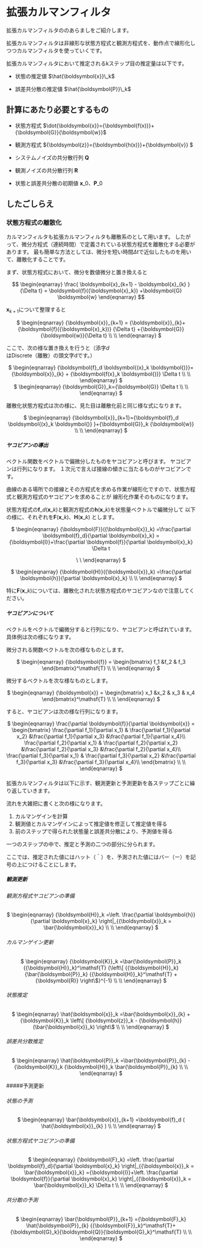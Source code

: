 # 拡張カルマンフィルタ

拡張カルマンフィルタののあらましをご紹介します。

拡張カルマンフィルタは非線形な状態方程式と観測方程式を、動作点で線形化しつつカルマンフィルタを使っていくです。

拡張カルマンフィルタにおいて推定されるkステップ目の推定量は以下です。


- 状態の推定値 $\hat{\boldsymbol{x}}\_k$ 

- 誤差共分散の推定値 $\hat{\boldsymbol{P}}\_k$ 

## 計算にあたり必要とするもの

- 状態方程式 $\dot{\boldsymbol{x}}={\boldsymbol{f(x)}}+{\boldsymbol{G}}{\boldsymbol{w}}$

- 観測方程式  ${\boldsymbol{z}}={\boldsymbol{h(x)}}+{\boldsymbol{v}} $

- システムノイズの共分散行列 ${\boldsymbol{Q}}$

- 観測ノイズの共分散行列 ${\boldsymbol{R}}$

- 状態と誤差共分散の初期値 ${\boldsymbol{x}\_0}$、${\boldsymbol{P}\_0}$


## したごしらえ

### 状態方程式の離散化

カルマンフィルタも拡張カルマンフィルタも離散系のとして用います。
したがって、微分方程式（連続時間）で定義されている状態方程式を離散化する必要があります。
最も簡単な方法としては、微分を短い時間${\Delta t}$で近似したものを用いて、離散化することです。

まず、状態方程式において、微分を数値微分と置き換えると


$$
\begin{eqnarray}
\frac{ \boldsymbol{x}_{k+1} - \boldsymbol{x}_{k} }{\Delta t} = \boldsymbol{f}({\boldsymbol{x}_k})  +\boldsymbol{G} \boldsymbol{w}
\end{eqnarray}
$$



${\boldsymbol{x}}_{k+1}$について整理すると

<div align="center">$
\begin{eqnarray}
{\boldsymbol{x}}_{k+1}  = {\boldsymbol{x}}_{k}+{\boldsymbol{f}({\boldsymbol{x}_k})} {\Delta t}  +{\boldsymbol{G}}{\boldsymbol{w}}{\Delta t}
\\
\\
\end{eqnarray}
$</div>

ここで、次の様な置き換えを行うと（添字$d$はDiscrete（離散）の頭文字dです。）

<div align="center">$
\begin{eqnarray}
{\boldsymbol{f}_d \boldsymbol{(x}_k  \boldsymbol{)}}={\boldsymbol{x}}_{k} + {\boldsymbol{f(x}_k \boldsymbol{)}} \Delta t
\\
\\
\end{eqnarray}
$</div>

<div align="center">$
\begin{eqnarray}
{\boldsymbol{G}}_k={\boldsymbol{G}} \Delta t
\\
\\
\end{eqnarray}
$</div>

離散化状態方程式は次の様に、見た目は離散化前と同じ様な式になります。

<div align="center">$
\begin{eqnarray}
{\boldsymbol{x}}_{k+1}={\boldsymbol{f}_d \boldsymbol{(x}_k \boldsymbol{)} }+{\boldsymbol{G}}_k {\boldsymbol{w}}
\\
\\
\end{eqnarray}
$</div>


##### ヤコビアンの導出

ベクトル関数をベクトルで偏微分したものをヤコビアンと呼びます。
ヤコビアンは行列になります。
１次元で言えば接線の傾きに当たるものがヤコビアンです。

曲線のある場所での接線とその方程式を求める作業が線形化ですので、状態方程式と観測方程式のヤコビアンを求めることが
線形化作業そのものになります。

状態方程式の${\boldsymbol{f}\_d}({\boldsymbol{x}\_k})$と観測方程式の${\boldsymbol{h}}({\boldsymbol{x}}\_k)$を状態量ベクトルで編微分して
以下の様に、それぞれを${\boldsymbol{F}}({\boldsymbol{x}}\_k)$、${\boldsymbol{H}}({\boldsymbol{x}}\_k)$ とします。

<div align="center">$
\begin{eqnarray}
{\boldsymbol{F}}({\boldsymbol{x}}_k) =\frac{\partial \boldsymbol{f}_d}{\partial \boldsymbol{x}_k} 
={\boldsymbol{I}}+\frac{\partial \boldsymbol{f}}{\partial \boldsymbol{x}_k} \Delta t

\\
\\
\end{eqnarray}
$</div>


<div align="center">$
\begin{eqnarray}
{\boldsymbol{H}}({\boldsymbol{x}}_k) =\frac{\partial \boldsymbol{h}}{\partial \boldsymbol{x}_k} 
\\
\\
\end{eqnarray}
$</div>

特に${\boldsymbol{F}}({\boldsymbol{x}}\_k)$については、離散化された状態方程式のヤコビアンなので注意してください。

##### ヤコビアンについて

ベクトルをベクトルで編微分すると行列になり、ヤコビアンと呼ばれています。具体例は次の様になります。

微分される関数ベクトルを次の様なものとします。

<div align="center">$
\begin{eqnarray}
{\boldsymbol{f}} =
\begin{bmatrix}
f_1 &f_2 & f_3
\end{bmatrix}^\mathsf{T}
\\
\\
\end{eqnarray}
$</div>

微分するベクトルを次な様なものとします。

<div align="center">$
\begin{eqnarray}
{\boldsymbol{x}} =
\begin{bmatrix}
x_1 &x_2 & x_3 & x_4
\end{bmatrix}^\mathsf{T}
\\
\\
\end{eqnarray}
$</div>

すると、ヤコビアンは次の様な行列になります。

<div align="center">$
\begin{eqnarray}
\frac{\partial \boldsymbol{f}}{\partial \boldsymbol{x}} =
\begin{bmatrix}
\frac{\partial f_1}{\partial x_1} & \frac{\partial f_1}{\partial x_2} &\frac{\partial f_1}{\partial x_3} &\frac{\partial f_1}{\partial x_4}\\ 
\frac{\partial f_2}{\partial x_1} & \frac{\partial f_2}{\partial x_2} &\frac{\partial f_2}{\partial x_3} &\frac{\partial f_2}{\partial x_4}\\
\frac{\partial f_3}{\partial x_1} & \frac{\partial f_3}{\partial x_2} &\frac{\partial f_3}{\partial x_3} &\frac{\partial f_3}{\partial x_4}\\
\end{bmatrix}
\\
\\
\end{eqnarray}
$</div>



####

拡張カルマンフィルタは以下に示す、観測更新と予測更新を各ステップごとに繰り返していきます。

流れを大雑把に書くと次の様になります。


1. カルマンゲインを計算
2. 観測値とカルマンゲインによって推定値を修正して推定値を得る 
3. 前のステップで得られた状態量と誤差共分散により、予測値を得る

一つのステップの中で、推定と予測の二つの部分に分られます。

ここでは、推定された値にはハット（＾）を、予測された値にはバー（ー）を記号の上につけることにします。


##### 観測更新

###### 観測方程式ヤコビアンの準備

<div align="center">$
\begin{eqnarray}
{\boldsymbol{H}}_k =\left. \frac{\partial \boldsymbol{h}}{\partial \boldsymbol{x}_k} \right|_{{\boldsymbol{x}}_k = \bar{\boldsymbol{x}}_k} 
\\
\\
\end{eqnarray}
$</div>

###### カルマンゲイン更新
<div align="center">$
\begin{eqnarray}
{\boldsymbol{K}}_k =\bar{\boldsymbol{P}}_k {{\boldsymbol{H}}_k}^\mathsf{T} {\left\[ {{\boldsymbol{H}}_k} {\bar{\boldsymbol{P}}_k} {{\boldsymbol{H}}_k}^\mathsf{T} + {\boldsymbol{R}} \right\$}^{-1}
\\
\\
\end{eqnarray}
$</div>


###### 状態推定
<div align="center">$
\begin{eqnarray}
\hat{\boldsymbol{x}}_k =\bar{\boldsymbol{x}}_{k} + {\boldsymbol{K}}_k \left\[ {\boldsymbol{z}}_k - {\boldsymbol{h}}(\bar{\boldsymbol{x}}_k)  \right\$
\\
\\
\end{eqnarray}
$</div>

###### 誤差共分散推定
<div align="center">$
\begin{eqnarray}
\hat{\boldsymbol{P}}_k =\bar{\boldsymbol{P}}_{k} -  {\boldsymbol{K}}_k {\boldsymbol{H}}_k \bar{\boldsymbol{P}}_{k} 
\\
\\
\end{eqnarray}
$</div>


#####予測更新


###### 状態の予測
<div align="center">$
\begin{eqnarray}
\bar{\boldsymbol{x}}_{k+1} =\boldsymbol{f}_d ( \hat{\boldsymbol{x}}_{k} ) 
\\
\\
\end{eqnarray}
$</div>

###### 状態方程式ヤコビアンの準備

<div align="center">$
\begin{eqnarray}
{\boldsymbol{F}_k} =\left. \frac{\partial \boldsymbol{f}_d}{\partial \boldsymbol{x}_k} \right|_{{\boldsymbol{x}}_k = \bar{\boldsymbol{x}}_k} 
={\boldsymbol{I}}+\left. \frac{\partial \boldsymbol{f}}{\partial \boldsymbol{x}_k} \right|_{{\boldsymbol{x}}_k = \bar{\boldsymbol{x}}_k}  \Delta t
\\
\\
\end{eqnarray}
$</div>


###### 共分散の予測
<div align="center">$
\begin{eqnarray}
\bar{\boldsymbol{P}}_{k+1} ={\boldsymbol{F}_k} \hat{\boldsymbol{P}}_{k} {{\boldsymbol{F}}_k}^\mathsf{T}+ {\boldsymbol{G}_k}{\boldsymbol{Q}}{\boldsymbol{G}_k}^\mathsf{T}
\\
\\
\end{eqnarray}
$</div>

